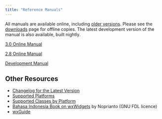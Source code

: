 ```yaml
---
title: "Reference Manuals"
---
```


All manuals are available online, including [older versions][1]. Please see
the [downloads][2] page for offline copies. The latest development version of
the manual is also available, built nightly.

[1]: https://docs.wxwidgets.org/
[2]: /downloads/

<div class="row my-3 justify-content-md-center">
  <div class="col-md-6">
    <p><a href="https://docs.wxwidgets.org/3.0/" class="btn btn-outline-primary btn-lg btn-block" role="button">3.0 Online Manual</a></p>
    <p><a href="https://docs.wxwidgets.org/2.8/" class="btn btn-outline-primary btn-lg btn-block" role="button">2.8 Online Manual</a></p>
    <p><a href="https://docs.wxwidgets.org/trunk/" class="btn btn-outline-primary btn-lg btn-block" role="button">Development Manual</a></p>
  </div>
</div>

## Other Resources

* [Changelog for the Latest Version](https://raw.githubusercontent.com/wxWidgets/wxWidgets/master/docs/changes.txt)
* [Supported Platforms](https://wiki.wxwidgets.org/Supported_Platforms)
* [Supported Classes by Platform](https://wiki.wxwidgets.org/Development:_Supported_Classes)
* [Bahasa Indonesia Book on wxWidgets](https://github.com/nopri/publication/raw/master/id-wxwidgets.pdf) by Noprianto (GNU FDL licence)
* [wxGuide](http://wxguide.sf.net/)
